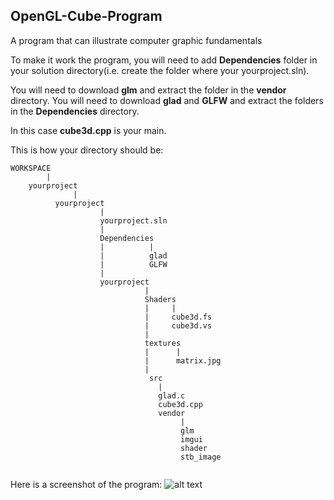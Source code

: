 ## OpenGL-Cube-Program
A program that can illustrate computer graphic fundamentals

To make it work the program, you will need to add **Dependencies** folder in your solution directory(i.e. create the folder where your yourproject.sln). 

You will need to download **glm** and extract the folder in the **vendor** directory.
You will need to download **glad** and **GLFW** and extract the folders in the **Dependencies** directory.

In this case **cube3d.cpp** is your main.

This is how your directory should be:
```
WORKSPACE
        |
    yourproject
              |
          yourproject
                    |
                    yourproject.sln
                    |
                    Dependencies
                    |          |
                    |          glad
                    |          GLFW
                    |
                    yourproject
                              |
                              Shaders
                              |     |
                              |     cube3d.fs
                              |     cube3d.vs
                              |
                              textures
                              |      |
                              |      matrix.jpg
                              |
                               src
                                 |
                                 glad.c
                                 cube3d.cpp
                                 vendor
                                      |
                                      glm
                                      imgui
                                      shader
                                      stb_image              
                             
```

Here is a screenshot of the program:
![alt text](https://github.com/[Fjolnirr]/[OpenGL-Cube-Program]/im1.PNG?raw=true)
